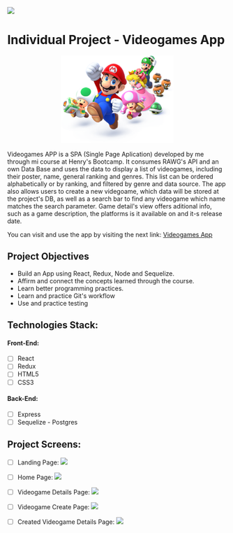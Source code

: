 <p align='left'>
    <img src='https://static.wixstatic.com/media/85087f_0d84cbeaeb824fca8f7ff18d7c9eaafd~mv2.png/v1/fill/w_160,h_30,al_c,q_85,usm_0.66_1.00_0.01/Logo_completo_Color_1PNG.webp' </img>
</p>

# Individual Project - Videogames App

<p align="center">
  <img height="200" src="./videogame.png" />
  <br/>
  
  Videogames APP is a SPA (Single Page Aplication) developed by me through mi course at Henry's Bootcamp. It consumes RAWG's API and an own Data Base and uses the data to display a list of videogames, including their poster, name, general ranking and genres. This list can be ordered alphabetically or by ranking, and filtered by genre and data source. The app also allows users to create a new videgoame, which data will be stored at the project's DB, as well as a search bar to find any videogame which name matches the search parameter. Game detail's view offers aditional info, such as a game description, the platforms is it available on and it-s release date.
  
  You can visit and use the app by visiting the next link: <a href="https://videogames-front-saulpaez03.vercel.app/">Videogames App</a>
  

</p>

## Project Objectives

- Build an App using React, Redux, Node and Sequelize.
- Affirm and connect the concepts learned through the course.
- Learn better programming practices.
- Learn and practice Git's workflow
- Use and practice testing

## Technologies Stack:

#### Front-End:
- [ ] React
- [ ] Redux
- [ ] HTML5
- [ ] CSS3

#### Back-End:
- [ ] Express
- [ ] Sequelize - Postgres

## Project Screens:
- [ ] Landing Page: <img src="https://res.cloudinary.com/dyqejl4cd/image/upload/v1688578058/Screenshot_2023-07-05_132651_p2x8zc.png" />
- [ ] Home Page: <img src="https://res.cloudinary.com/dyqejl4cd/image/upload/v1688578461/Screenshot_2023-07-05_133354_ezz6qs.png" />
- [ ] Videogame Details Page: <img src="https://res.cloudinary.com/dyqejl4cd/image/upload/v1688578546/Screenshot_2023-07-05_133522_q7pphp.png" />
- [ ] Videogame Create Page: <img src="https://res.cloudinary.com/dyqejl4cd/image/upload/v1688578667/Screenshot_2023-07-05_133735_q8uqmr.png" />
- [ ] Created Videogame Details Page: <img src="https://res.cloudinary.com/dyqejl4cd/image/upload/v1688578838/Screenshot_2023-07-05_134021_tucubx.png" />
      

